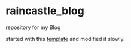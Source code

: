 # raincastle_blog

repository for my Blog 

started with this [template](https://github.com/muenzpraeger/eleventy-chirpy-blog-template) and modified it slowly.
